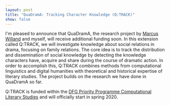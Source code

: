 ```yaml
---
layout: post
title: "QuaDramA: Tracking Character Knowledge (Q:TRACK)"
show: false
---
```


I'm pleased to announce that QuaDramA, the research project by [Marcus Willand](http://marcuswilland.de) and myself, will receive additional funding soon. In this extension called Q:TRACK, we will investigate knowledge about social relations in drama, focusing on family relations. The core idea is to track the distribution and dissemination of social knowledge by detecting the knowledge characters have, acquire and share during the course of dramatic action. In order to accomplish this, Q:TRACK combines methods from computational linguistics and digital humanities with theoretical and historical expertise of literary studies. The project builds on the research we have done in QuaDramA so far.

Q:TRACK is funded within the [DFG Priority Programme Computational Literary Studies](https://dfg-spp-cls.github.io) and will officially start in spring 2020.
